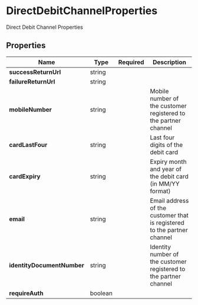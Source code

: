 # DirectDebitChannelProperties

Direct Debit Channel Properties

## Properties

| Name | Type | Required | Description |
| ------------ | ------------- | ------------- | ------------- |
| **successReturnUrl** | string |  |  |
**failureReturnUrl** | string |  |  |
**mobileNumber** | string |  | Mobile number of the customer registered to the partner channel |
**cardLastFour** | string |  | Last four digits of the debit card |
**cardExpiry** | string |  | Expiry month and year of the debit card (in MM/YY format) |
**email** | string |  | Email address of the customer that is registered to the partner channel |
**identityDocumentNumber** | string |  | Identity number of the customer registered to the partner channel |
**requireAuth** | boolean |  |  |


